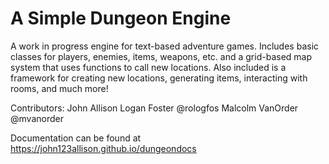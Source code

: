 # A Simple Dungeon Engine

A work in progress engine for text-based adventure games. Includes basic classes for players, enemies, items, weapons, etc. and a grid-based map system that uses functions to call new locations. Also included is a framework for creating new locations, generating items, interacting with rooms, and much more!

Contributors:
John Allison
Logan Foster @rologfos
Malcolm VanOrder @mvanorder

Documentation can be found at https://john123allison.github.io/dungeondocs
